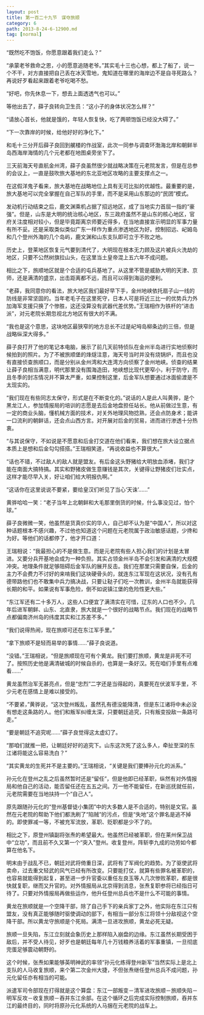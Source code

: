 ```yaml
---
layout: post
title: 第一百二十九节　谋夺旅顺
category: 6
path: 2013-8-24-6-12900.md
tag: [normal]
---
```


“既然吃不饱饭，你愿意跟着我们走么？”

“承蒙老爷救命之恩，小的愿意追随老爷。”其实毛十三也心想，都上了船了，说一个不干，对方直接把自己丢在冰天雪地，鬼知道在哪里的海岸边不是自寻死路么？再说好歹看起来跟着老爷吃喝不愁。

“好吧，你先休息一下，想去上面透透气也可以。”

等他出去了，薛子良转向卫生员：“这小子的身体状况怎么样？”

“请放心首长，他就是饿的，年轻人恢复快，吃了两顿饱饭已经没大碍了。”

“下一次靠岸的时候，给他好好的净化下。”

和毛十三分开后薛子良回到艉楼的作战室，此次一同参与调查环渤海北岸和朝鲜半岛西海岸海情的几个元老都在地图桌旁坐下了。

三天前海天号直航金州湾，薛子良虽然很少就战略决策在元老院发言，但是在总参的会议上，一直是鼓吹旅大基地的东北亚地区攻略的主要支撑点之一。

在这假洋鬼子看来，旅大基地在战略地位上具有无可比拟的优越性。最重要的是，旅大基地可以完全掌握在自己军队的手里，而不是采用山东那边的“民团”模式。

发动机行动结束之后，鹿文渊乘机占据了招远地区，成了当地实力首屈一指的“豪强”。但是，山东是大明的统治核心地区，东三政府虽然不是山东的核心地区，官府关注度相对较小，但是毕竟距离京师要近得多，在当地直接宣示明显的军事力量有所不妥。还是采取类似类似广东一样作为重点渗透地区为好。控制招远、屺姆岛和几个登州外海的几个岛屿，鹿文渊和山东支队即可立于不败之地。

历史上，登莱地区恢复元气要到清代了，大明现在根本无力顾及这片被兵火洗劫的地区，只要不公然树旗拉山头，在这里当土皇帝混上五六年不成问题。

相比之下，旅顺地区就是个合适的屯兵基地了。从这里不管是威胁大明的天津、京师，还是满清的盛京，出击距离都不远，而且可以得到海运的便利。

“老薛，我同意你的看法，旅大地区我们最好早下手，金州地峡依托扇子山一线的防线是非常坚固的。当年老毛子在这里死守，日本人可是将近三比一的优势兵力外加海军支援只换了个惨胜，这还没算没有武器代差优势。”王瑞相作为铁杆的“进击派”，对元老院长期忽视北方地区有很大的不满。

“我也是这个意思，这块地区最狭窄的地方总长不过是屺坶岛柳条边的三倍，但是战略纵深大得多。”

薛子良打开了他的笔记本电脑，展示了前几天前特侦队在金州半岛进行实地侦察时候拍到的照片。为了不被旅顺堡的烽燧注意，海天号当时并没有烧锅炉，而且也没有直接侦查旅顺口，而是分别从金州湾和大连湾方向侦察了金州地峡。侦查的结果让薛子良相当满意，明代那里没有围海造田，地峡想比现代更窄小，利于防守，而且冬季的封冻情况并不算太严重，如果控制这里，后金军队想要通过冰面偷渡是不太现实的。

“我们现在有些同志太保守，形式是在不断变化的。”说话的人是此人叫黄骅，是个黑龙江人，参加情报局的培训的志愿是去后金地盘担任站长。他从前做过生意，有一定的商业头脑，懂机械方面的技术，对关外地理风物捻熟，还会点防身术；能讲一口流利的朝鲜话，还会点山西方言。对开展对后金的贸易，进而进行渗透十分热衷。

“与其说保守，不如说是不愿意和后金打交道在他们看来，我们想在旅大设立据点本质上是想和后金勾勾搭搭。”王瑞相笑道，“再说收益也不算很大。”

“话也不错，不过敌人的敌人就是盟友。有后金这头野猪给大明放血添堵，我们才能在南面大搞特搞。其实和野猪皮做生意赚钱是其次，关键得让野猪皮们壮实点，这样才能尽早入关，好让咱们给大明报仇啊。”

“这话你在这里说说不要紧，要给皇汉们听见了当心‘天诛’……”

黄骅哈哈一笑：“老子当年上北朝鲜和大毛那里倒货的时候，什么事没见过，怕个球。”

薛子良微微一笑，他虽然是货真价实的华人，自己却不认为是“中国人”，所以对这种话题根本不感兴趣，不过他也知道这个问题在元老院属于政治敏感话题，少搀和为好。等他们的话都停了，他才开口道：

王瑞相说：“我最担心的不是做生意。而是元老院有些人担心我们的计划是太冒进。又要分兵开基地会成为一种负担。其实占领金州半岛不会引发和满清的大规模冲突。地理条件就足够阻碍后金军队的展开反击。我们在那里只需要自保，后金的主力不会费力不讨好的来啃我们这块硬骨头的，就连东江军现在这状况，没有孔有德带路他们也不敢集中兵力搞决战，只要让鞑子们吃一次教训，金州半岛就能获得长期的和平。如果说有军事危险，倒不如说镇江堡的危险性更大些。”

“东江军还有二十多万人，这些人口便宜了满清实在可惜，辽东的人口也不少。几年后进军朝鲜、山东、北直隶，旅大就是一个很好的战略节点。我们现在的战略节点都偏南济州岛的纬度其实和江苏差不多。”

“我们说得热闹，现在旅顺可还在东江军手里。”

“拿下旅顺不是轻而易举的事情……”薛子良说道。

“没错。”王瑞相说，“但是旅顺现在可有个黄龙。我们要打旅顺，黄龙是非死不可了。按照历史他是满清破城的时候自杀的，也算是一条好汉。死在咱们手里有点难看……”

黄龙虽然治军无甚亮点，但是“忠烈”二字还是当得起的，真要死在伏波军手里，不少元老在感情上是难以接受的。

“不要紧，”黄骅说，“这次登州叛乱，虽然孔有德没能降清，但是东江诸将中未必没有想走这条路的人。他们和叛军纠缠太深，只要朝廷追究，只有叛变投敌一条路可走。”

“要是朝廷不追究呢……”薛子良觉得这太虚幻了。

“那咱们就推一把，让朝廷好好的追究下。山东这次死了这么多人，牵扯至深的东江诸将能这么容易洗白？”

“其实黄龙的生死并不是主要的。”王瑞相说，“关键是我们要捧孙元化的派系。”

孙元化在登州之乱之后虽然暂时还是“留任”，但是他即已经革职，纵然有对外情报局和他自己的活动，能否留任还在五五之间。万一他不能留任，在新巡抚就任前，元老院需要在当地扶持一个“自己人”。

原先跟随孙元化的“登州基督徒小集团”中的大多数人是不合适的，特别是文官。虽然在元老院的帮助下他们都洗刷了“陷贼”的污点，但是“失地”这个罪名是逃不掉的。即使罪减一等，不被充军流放，革职、贬职都是少不了的。

相比之下，原登州镇副将张焘的希望最大。他虽然已经被革职，但在莱州保卫战中“立功”，而且前不久又第一个“突入”登州。收复登州，阵斩李九成的功劳如今都算在他名下。

明末由于战乱不已，朝廷对武将倚重日深，武将有了军阀化的趋势。为了驱使武将卖命，过去重文轻武的风气已经有所改变。只要能打仗，就算有些罪名被革职的，也容易就能得到起复，甚至进一步升官委以重任左良玉等人几次惨败革职，都是很快就复职，继而又升官的。对外情报局从北京得到消息，张焘复职参将已经指日可待了。只要对外情报局再做些运作，他升任登州总兵也不是什么不可能的事情。

黄龙在旅顺就是一个空降干部，除了自己手下的亲兵家丁之外，他实际在东江只有盟友，没有真正能够随时驱使调动的部下，有相当一部分东江将领十分敌视这个空降干部。所以黄龙守旅顺是个死局。满清一旦进攻旅顺，黄龙必死无疑。

旅顺一旦失陷，东江立刻就会象历史上那样陷入崩盘的边缘。东江虽然长期受困于敌后，并不受人待见，好歹也是朝廷每年几十万钱粮养活着的军事重镇，一旦彻底完蛋足够震动朝野的。

这个时候，张焘如果能够英明神武的率领“孙元化练得登州新军”当然实际上是北上支队的人马收复旅顺，来个第二次金州大捷，不但张焘继任登州总兵不成问题，孙元化留任亦有相当的可能。

派遣军司令部现在打得就是这个算盘：东江一部叛变－清军进攻旅顺－旅顺失陷－明军反攻－收复旅顺－吞并东江余部。在这个循环之后完成实际控制旅顺，吞并东江的最终目的，同时将原孙元化系统的人马捆在元老院的战车上。
